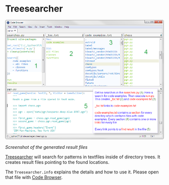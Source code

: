 # Treesearcher

![Screenshot of the generated result files](How_it_works.png)

*Screenshot of the generated result files*

[Treesearcher](https://github.com/heronils/Treesearcher) will search for patterns in textfiles inside of directory trees. It creates result files pointing to the found locations.

The `Treesearcher.info` explains the details and how to use it. Please open that file with [Code Browser](https://github.com/heronils/Code_Browser_49).
